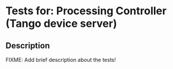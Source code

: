 # Tests for: Processing Controller (Tango device server)

## Description
FIXME: Add brief description about the tests!
